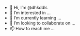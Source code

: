 - 👋 Hi, I’m @dhkddls
- 👀 I’m interested in ...
- 🌱 I’m currently learning ...
- 💞️ I’m looking to collaborate on ...
- 📫 How to reach me ...

<!---
dhkddls/dhkddls is a ✨ special ✨ repository because its `README.md` (this file) appears on your GitHub profile.
You can click the Preview link to take a look at your changes.
---
print("Hello,Github!") 
